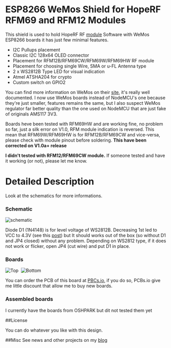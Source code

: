 ESP8266 WeMos Shield for HopeRF RFM69 and RFM12 Modules
=======================================================

This shield is used to hold HopeRF RF [module][4] Software with WeMos ESP8266 boards it has just few minimal features. 
- I2C Pullups placement
- Classic I2C 128x64 OLED connector
- Placement for RFM12B/RFM69CW/RFM69W/RFM69HW RF module
- Placement for choosing single Wire, SMA or u-FL Antenna type
- 2 x WS2812B Type LED for visual indication
- Atmel ATSHA204 for crypto
- Custom switch on GPIO2

You can find more information on WeMos on their [site][1], it's really well documented.
I now use WeMos boards instead of NodeMCU's one because they're just smaller, features remains the same, but I also suspect WeMos regulator far better quality than the one used on NodeMCU that are just fake of originals AMS117 3V3.

Boards heve been tested with RFM69HW and are working fine, no problem so far, just a silk error on V1.0, RFM module indication is reversed.
This mean that RFM69W/RFM69HW is for RFM12B/RFM69CW and vice-versa, please check with module pinout before soldering.
**This have been corrected on V1.0a+ release**

**I didn't tested with RFM12/RFM69CW module.** If someone tested and have it working (or not), please let me know.

Detailed Description
====================

Look at the schematics for more informations.

### Schematic  
![schematic](https://raw.githubusercontent.com/hallard/WeMos-RFM69/master/pictures/WeMos-RFM69-sch.png)  


Diode D1 (1N4148) is for level voltage of WS2812B. Decreasing 1st led to VCC to 4.3V (see this [post][5]) but It should works out of the box (so without D1 and JP4 closed) without any problem. 
Depending on WS2812 type, if it does not work or flicker, open JP4 (cut wire) and put D1 in place.

### Boards  
<img src="https://raw.githubusercontent.com/hallard/WeMos-RFM69/master/pictures/WeMos-RFM69-top.svg" alt="Top">&nbsp;
<img src="https://raw.githubusercontent.com/hallard/WeMos-RFM69/master/pictures/WeMos-RFM69-bot.svg" alt="Bottom"> 

You can order the PCB of this board at [PBCs.io][3], if you do so, PCBs.io give me little discount that allow me to buy new boards.

### Assembled boards

I currently have the boards from OSHPARK but dit not tested them yet

##License

You can do whatever you like with this design.

##Misc
See news and other projects on my [blog][2] 
 
[1]: http://www.wemos.cc/wiki/doku.php?id=en:d1_mini
[2]: https://hallard.me
[3]: https://PCBs.io/share/8Vkkr 
[4]: http://www.hoperf.com/rf_transceiver/modules/
[5]: http://www.electrobob.com/ws2812-level-translator/


